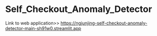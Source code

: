 # Self_Checkout_Anomaly_Detector
Link to web application>> https://ngjunjing-self-checkout-anomaly-detector-main-sh91w0.streamlit.app
